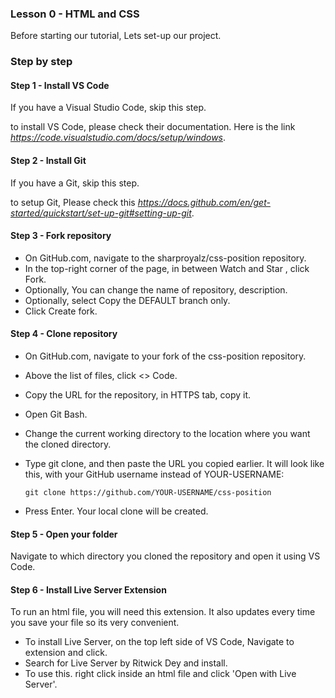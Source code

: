### Lesson 0 - HTML and CSS

Before starting our tutorial, Lets set-up our project.

### Step by step

#### Step 1 - Install VS Code

If you have a Visual Studio Code, skip this step.

to install VS Code, please check their documentation. Here is the link *https://code.visualstudio.com/docs/setup/windows*.

#### Step 2 - Install Git

If you have a Git, skip this step.

to setup Git, Please check this *https://docs.github.com/en/get-started/quickstart/set-up-git#setting-up-git*.

#### Step 3 - Fork repository

- On GitHub.com, navigate to the sharproyalz/css-position repository.
- In the top-right corner of the page, in between Watch and Star , click Fork.
- Optionally, You can change the name of repository, description.
- Optionally, select Copy the DEFAULT branch only.
- Click Create fork.

#### Step 4 - Clone repository

- On GitHub.com, navigate to your fork of the css-position repository.
- Above the list of files, click <> Code.
- Copy the URL for the repository, in HTTPS tab, copy it.
- Open Git Bash.
- Change the current working directory to the location where you want the cloned directory.
- Type git clone, and then paste the URL you copied earlier. It will look like this, with your GitHub username instead of YOUR-USERNAME:

  ```
  git clone https://github.com/YOUR-USERNAME/css-position
  ```
- Press Enter. Your local clone will be created.

#### Step 5 - Open your folder

Navigate to which directory you cloned the repository and open it using VS Code.

#### Step 6 - Install Live Server Extension

To run an html file, you will need this extension. It also updates every time you save your file so its very convenient.

- To install Live Server, on the top left side of VS Code, Navigate to extension and click.
- Search for Live Server by Ritwick Dey and install.
- To use this. right click inside an html file and click 'Open with Live Server'.

